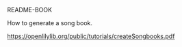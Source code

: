 README-BOOK

How to generate a song book.

https://openlilylib.org/public/tutorials/createSongbooks.pdf
